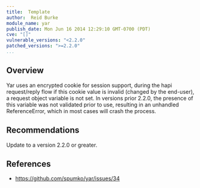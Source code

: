```yaml
---
title:  Template
author:  Reid Burke
module_name: yar
publish_date: Mon Jun 16 2014 12:29:10 GMT-0700 (PDT)
cve: "[]"
vulnerable_versions: "<2.2.0"
patched_versions: ">=2.2.0"
...
```


## Overview
Yar uses an encrypted cookie for session support, during the hapi request/reply flow if this cookie value is invalid (changed by the end-user), a request object variable is not set. In versions prior 2.2.0, the presence of this variable was not validated prior to use, resulting in an unhandled ReferenceError, which in most cases will crash the process.

## Recommendations
Update to a version 2.2.0 or greater.

## References
- https://github.com/spumko/yar/issues/34
